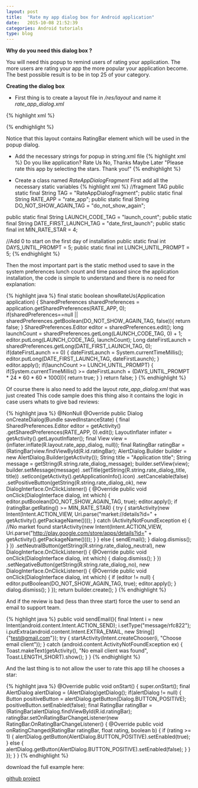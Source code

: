 ```yaml
---
layout: post
title:  "Rate my app dialog box for Android application"
date:   2015-10-08 21:52:39
categories: Android tutorials
type: blog
---
```


<b>Why do you need this dialog box ? </b>

You will need this popup to remind users of rating your application. The more users are rating your app the more popular your application become. The best possible result is to be in top 25 of your category.

<b>Creating the dialog box</b>

* First thing is to create a layout file in <i>/res/layout</i> and name it <i>rate_app_dialog.xml</i>

{% highlight xml %}
<?xml version="1.0" encoding="utf-8"?>
<RelativeLayout xmlns:android="http://schemas.android.com/apk/res/android"
    xmlns:tools="http://schemas.android.com/tools"
    android:layout_width="match_parent"
    android:layout_height="wrap_content"
    android:orientation="vertical" >
    <RatingBar
        android:layout_width="wrap_content"
        android:layout_height="wrap_content"
        android:layout_centerHorizontal="true"
        android:stepSize = "1.0"
        android:numStars="5"
        android:id="@+id/ratingBar"
        android:layout_marginTop="16dp" />
</RelativeLayout>
{% endhighlight %}

Notice that this layout contains RatingBar element which will be used in the popup dialog.

* Add the necessary strings for popup in string.xml file
{% highlight xml %}
<string name="rate_dialog_title">Do you like application?</string>
<string name="rate_dialog_ok">Rate Us</string>
<string name="rate_dialog_no">No, Thanks</string>
<string name="rate_dialog_neutral">Maybe Later</string>
<string name="rate_dialog_message">"Please rate this app by selecting the stars. Thank you!"</string>
{% endhighlight %}

* Create a class named <i> RateAppDialogFragment </i>
First add all the necessary static variables
{% highlight xml %}
//fragment TAG
public static final String TAG = "RateAppDialogFragment";
public static final String RATE_APP = "rate_app";
public static final String DO_NOT_SHOW_AGAIN_TAG = "do_not_show_again";

public static final String LAUNCH_CODE_TAG = "launch_count";
public static final String DATE_FIRST_LAUNCH_TAG = "date_first_launch";
public static final int MIN_RATE_STAR = 4;

//Add 0 to start on the first day of installation
public static final int DAYS_UNTIL_PROMPT = 5;
public static final int LUNCH_UNTIL_PROMPT = 5;
{% endhighlight %}

Then the most important part is the static method used to save in the system preferences lunch count and time passed since the application installation, the code is simple to understand and there is no need for explanation:

{% highlight java %}
final static boolean showRateUs(Application application) {
    SharedPreferences sharedPreferences = application.getSharedPreferences(RATE_APP, 0);
    if(sharedPreferences==null || sharedPreferences.getBoolean(DO_NOT_SHOW_AGAIN_TAG, false)){
        return false;
    }
    SharedPreferences.Editor editor = sharedPreferences.edit();
    long launchCount = sharedPreferences.getLong(LAUNCH_CODE_TAG, 0) + 1;
    editor.putLong(LAUNCH_CODE_TAG, launchCount);
    Long dateFirstLaunch = sharedPreferences.getLong(DATE_FIRST_LAUNCH_TAG, 0);
    if(dateFirstLaunch == 0) {
        dateFirstLaunch = System.currentTimeMillis();
        editor.putLong(DATE_FIRST_LAUNCH_TAG, dateFirstLaunch);
    }
    editor.apply();
    if(launchCount >= LUNCH_UNTIL_PROMPT) {
        if(System.currentTimeMillis() >= dateFirstLaunch + (DAYS_UNTIL_PROMPT * 24 * 60 * 60 * 1000)){
            return true;
        }
    }
    return false;
}
{% endhighlight %}

Of course there is also need to add the layout <i>rate_app_dialog.xml</i> that was just created
This code sample does this thing also it contains the logic in case users whats to give bad reviews:

{% highlight java %}
@NonNull
@Override
public Dialog onCreateDialog(Bundle savedInstanceState) {
    final SharedPreferences.Editor editor = getActivity()
            .getSharedPreferences(RATE_APP, 0).edit();
    LayoutInflater inflater = getActivity().getLayoutInflater();
    final View view = (inflater.inflate(R.layout.rate_app_dialog, null));
    final RatingBar ratingBar = (RatingBar)view.findViewById(R.id.ratingBar);
    AlertDialog.Builder builder = new AlertDialog.Builder(getActivity());
    String title = "Application title";
    String message = getString(R.string.rate_dialog_message);
    builder.setView(view);
    builder.setMessage(message)
            .setTitle(getString(R.string.rate_dialog_title, title))
            .setIcon(getActivity().getApplicationInfo().icon)
            .setCancelable(false)
            .setPositiveButton(getString(R.string.rate_dialog_ok), new DialogInterface.OnClickListener() {
                @Override
                public void onClick(DialogInterface dialog, int which) {
                    editor.putBoolean(DO_NOT_SHOW_AGAIN_TAG, true);
                    editor.apply();
                    if (ratingBar.getRating() >= MIN_RATE_STAR) {
                        try {
                            startActivity(new Intent(Intent.ACTION_VIEW,
                                    Uri.parse("market://details?id=" + getActivity().getPackageName())));
                        } catch (ActivityNotFoundException e) {
                            //No market found
                            startActivity(new Intent(Intent.ACTION_VIEW,
                                    Uri.parse("http://play.google.com/store/apps/details?id=" + getActivity().getPackageName())));
                        }
                    } else {
                        sendEmail();
                    }
                    dialog.dismiss();
                }
            })
            .setNeutralButton(getString(R.string.rate_dialog_neutral), new DialogInterface.OnClickListener() {
                @Override
                public void onClick(DialogInterface dialog, int which) {
                    dialog.dismiss();
                }
            })
            .setNegativeButton(getString(R.string.rate_dialog_no), new DialogInterface.OnClickListener() {
                @Override
                public void onClick(DialogInterface dialog, int which) {
                    if (editor != null) {
                        editor.putBoolean(DO_NOT_SHOW_AGAIN_TAG, true);
                        editor.apply();
                    }
                    dialog.dismiss();
                }
            });
    return builder.create();
}
{% endhighlight %}

And if the review is bad (less than three start) force the user to send an email to support team.

{% highlight java %}
public void sendEmail(){
    final Intent i = new Intent(android.content.Intent.ACTION_SEND);
    i.setType("message/rfc822");
    i.putExtra(android.content.Intent.EXTRA_EMAIL, new String[]{"test@gmail.com"});
    try {
        startActivity(Intent.createChooser(i, "Choose email client"));
    } catch (android.content.ActivityNotFoundException ex) {
        Toast.makeText(getActivity(), "No email client was found", Toast.LENGTH_SHORT).show();
    }
}
{% endhighlight %}

And the last thing is to not allow the user to rate this app till he chooses a star:

{% highlight java %}
@Override
public void onStart()
{
    super.onStart();
    final AlertDialog alertDialog = (AlertDialog)getDialog();
    if(alertDialog != null)
    {
        Button positiveButton = alertDialog.getButton(Dialog.BUTTON_POSITIVE);
        positiveButton.setEnabled(false);
        final RatingBar ratingBar = (RatingBar)alertDialog.findViewById(R.id.ratingBar);
        ratingBar.setOnRatingBarChangeListener(new RatingBar.OnRatingBarChangeListener() {
            @Override
            public void onRatingChanged(RatingBar ratingBar, float rating, boolean b) {
                if (rating >= 1) {
                    alertDialog.getButton(AlertDialog.BUTTON_POSITIVE).setEnabled(true);
                } else {
                    alertDialog.getButton(AlertDialog.BUTTON_POSITIVE).setEnabled(false);
                }
            }
        });
    }
}
{% endhighlight %}

download the full example here:

<a href="https://github.com/costeabostan/androidRateAppDialog">github project</a>
